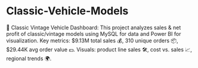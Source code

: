 # Classic-Vehicle-Models
🚗 Classic Vintage Vehicle Dashboard: This project analyzes sales &amp; net profit of classic/vintage models using MySQL for data and Power BI for visualization. Key metrics: $9.13M total sales 💰, 310 unique orders 📦, $29.44K avg order value 💵. Visuals: product line sales 🛠️, cost vs. sales 📈, regional trends 🌍.

